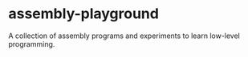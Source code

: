 # assembly-playground
A collection of assembly programs and experiments to learn low-level programming.
